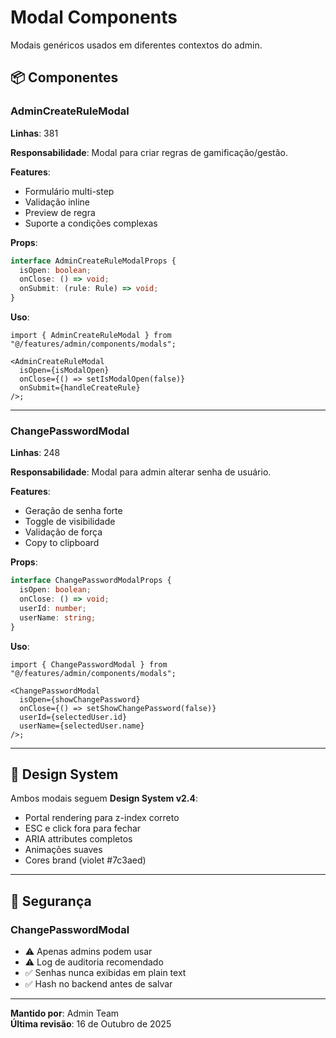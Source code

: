# Modal Components

Modais genéricos usados em diferentes contextos do admin.

## 📦 Componentes

### AdminCreateRuleModal

**Linhas**: 381

**Responsabilidade**: Modal para criar regras de gamificação/gestão.

**Features**:

- Formulário multi-step
- Validação inline
- Preview de regra
- Suporte a condições complexas

**Props**:

```typescript
interface AdminCreateRuleModalProps {
  isOpen: boolean;
  onClose: () => void;
  onSubmit: (rule: Rule) => void;
}
```

**Uso**:

```tsx
import { AdminCreateRuleModal } from "@/features/admin/components/modals";

<AdminCreateRuleModal
  isOpen={isModalOpen}
  onClose={() => setIsModalOpen(false)}
  onSubmit={handleCreateRule}
/>;
```

---

### ChangePasswordModal

**Linhas**: 248

**Responsabilidade**: Modal para admin alterar senha de usuário.

**Features**:

- Geração de senha forte
- Toggle de visibilidade
- Validação de força
- Copy to clipboard

**Props**:

```typescript
interface ChangePasswordModalProps {
  isOpen: boolean;
  onClose: () => void;
  userId: number;
  userName: string;
}
```

**Uso**:

```tsx
import { ChangePasswordModal } from "@/features/admin/components/modals";

<ChangePasswordModal
  isOpen={showChangePassword}
  onClose={() => setShowChangePassword(false)}
  userId={selectedUser.id}
  userName={selectedUser.name}
/>;
```

---

## 🎨 Design System

Ambos modais seguem **Design System v2.4**:

- Portal rendering para z-index correto
- ESC e click fora para fechar
- ARIA attributes completos
- Animações suaves
- Cores brand (violet #7c3aed)

---

## 🔐 Segurança

### ChangePasswordModal

- ⚠️ Apenas admins podem usar
- ⚠️ Log de auditoria recomendado
- ✅ Senhas nunca exibidas em plain text
- ✅ Hash no backend antes de salvar

---

**Mantido por**: Admin Team  
**Última revisão**: 16 de Outubro de 2025
